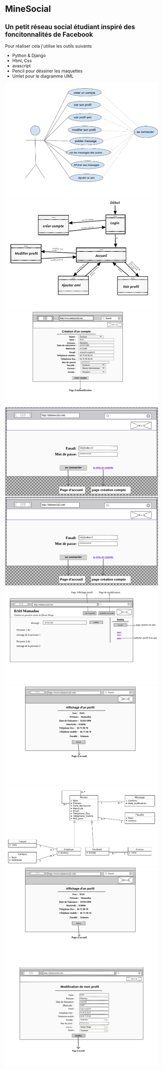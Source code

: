 # MineSocial
Un petit réseau social étudiant inspiré des foncitonnalités de Facebook
---
Pour réaliser cela j'utilise les outils suivants
* Python & Django
* Html, Css
* avascript
* Pencil pour déssiner les maquettes
* Umlet pour le diagramme UML
<img weight="15%" height="15%" src="https://github.com/mlaminebah/MineSocial/blob/main/internaute.png"/>
<img weight="15%" height="15%" src="https://github.com/mlaminebah/MineSocial/blob/main/minesocial.png"/>
<img weight="15%" height="15%" src="https://github.com/mlaminebah/MineSocial/blob/main/creationC.png"/>
<img weight="15%" height="15%" src="https://github.com/mlaminebah/MineSocial/blob/main/authentificationecran.png"/>
<img weight="15%" height="15%" src="https://github.com/mlaminebah/MineSocial/blob/main/authentificationecran.png"/>
<img weight="15%" height="15%" src="https://github.com/mlaminebah/MineSocial/blob/main/accueil.png"/>
<img weight="15%" height="15%" src="https://github.com/mlaminebah/MineSocial/blob/main/affichage.png"/>
<img weight="15%" height="15%" src="https://github.com/mlaminebah/MineSocial/blob/main/diagramme.png"/>
<img weight="15%" height="15%" src="https://github.com/mlaminebah/MineSocial/blob/main/affichage.png"/>
<img weight="15%" height="15%" src="https://github.com/mlaminebah/MineSocial/blob/main/modif.png"/>
